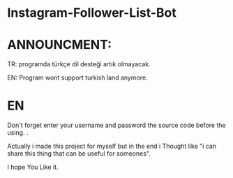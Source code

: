 # Instagram-Follower-List-Bot

# ANNOUNCMENT:
TR:
programda türkçe dil desteği artık olmayacak.

EN:
Program wont support turkish land anymore.


# EN

Don't forget enter your username and password the source code before the using.  .


Actually i made this project for myself but in the end i Thought like "i can share this thing that can be useful for someones".

I hope You Like it.





